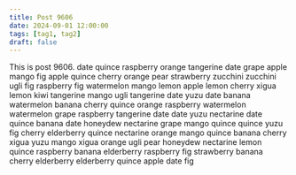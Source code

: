 ```yaml
---
title: Post 9606
date: 2024-09-01 12:00:00
tags: [tag1, tag2]
draft: false
---
```

This is post 9606.
date
quince
raspberry
orange
tangerine
date
grape
apple
mango
fig
apple
quince
cherry
orange
pear
strawberry
zucchini
zucchini
ugli
fig
raspberry
fig
watermelon
mango
lemon
apple
lemon
cherry
xigua
lemon
kiwi
tangerine
mango
ugli
tangerine
date
yuzu
date
banana
watermelon
banana
cherry
quince
orange
raspberry
watermelon
watermelon
grape
raspberry
tangerine
date
date
yuzu
nectarine
date
quince
banana
date
honeydew
nectarine
grape
mango
quince
quince
yuzu
fig
cherry
elderberry
quince
nectarine
orange
mango
quince
banana
cherry
xigua
yuzu
mango
xigua
orange
ugli
pear
honeydew
nectarine
lemon
quince
raspberry
banana
elderberry
raspberry
fig
strawberry
banana
cherry
elderberry
elderberry
quince
apple
date
fig
